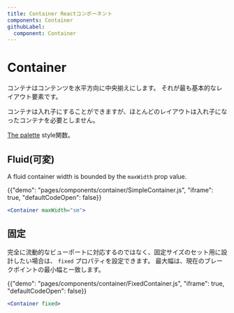 ```yaml
---
title: Container Reactコンポーネント
components: Container
githubLabel:
  component: Container
---
```


# Container

<p class="description">コンテナはコンテンツを水平方向に中央揃えにします。 それが最も基本的なレイアウト要素です。</p>

コンテナは入れ子にすることができますが、ほとんどのレイアウトは入れ子になったコンテナを必要としません。

[The palette](/system/palette/) style関数。

## Fluid(可変)

A fluid container width is bounded by the `maxWidth` prop value.

{{"demo": "pages/components/container/SimpleContainer.js", "iframe": true, "defaultCodeOpen": false}}

```jsx
<Container maxWidth="sm">
```

## 固定

完全に流動的なビューポートに対応するのではなく、固定サイズのセット用に設計したい場合は、 `fixed` プロパティを設定できます。 最大幅は、現在のブレークポイントの最小幅と一致します。

{{"demo": "pages/components/container/FixedContainer.js", "iframe": true, "defaultCodeOpen": false}}

```jsx
<Container fixed>
```
